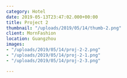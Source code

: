 ```yaml
---
category: Hotel
date: 2019-05-13T23:47:02.000+00:00
title: Project 2
thumbnail: "/uploads/2019/05/14/thumb-2.png"
client: MornFashion
location: Guangzhou
images:
- "/uploads/2019/05/14/proj-2-2.png"
- "/uploads/2019/05/14/proj-2-1.png"
- "/uploads/2019/05/14/proj-2-3.png"

---
```

